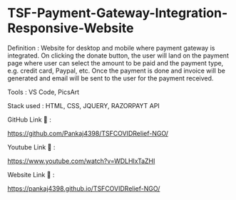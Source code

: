 # TSF-Payment-Gateway-Integration-Responsive-Website
 <p>Definition : Website for desktop and mobile where payment gateway is integrated. On clicking the donate button, the user will land on the payment page where user can select the amount to be paid and the payment type, e.g. credit card, Paypal, etc. Once the payment is done and invoice will be generated and email will be sent to the user for the payment received.</p>

<p>Tools : VS Code, PicsArt</p>

<P>Stack used : HTML, CSS, JQUERY, RAZORPAYT API</p>

GitHub Link 🔗 :

https://github.com/Pankaj4398/TSFCOVIDRelief-NGO/

Youtube Link 🔗 :

https://www.youtube.com/watch?v=WDLHIxTaZHI

Website Link 🔗 :

https://pankaj4398.github.io/TSFCOVIDRelief-NGO/
